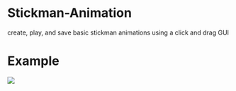 # Stickman-Animation
create, play, and save basic stickman animations using a click and drag GUI

# Example

![](https://github.com/vishal-chandra/Stickman-Animation/blob/master/Animation/res/help/bodyMove.gif)
